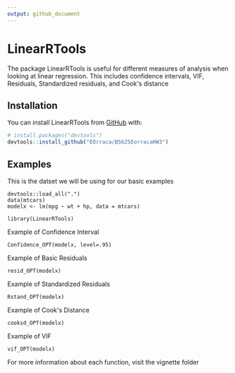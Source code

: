 ```yaml
---
output: github_document
---
```



# LinearRTools

The package LinearRTools is useful for different measures of analysis when looking at linear regression. This includes confidence intervals, VIF, Residuals, Standardized residuals, and Cook's distance

## Installation

You can install LinearRTools from [GitHub](https://github.com/) with:

``` r
# install.packages("devtools")
devtools::install_github("EOrraca/BS625EorracaHW3")
```

## Examples

This is the datset we will be using for our basic examples
```{r setup, include = FALSE}
devtools::load_all(".")
data(mtcars)
modelx <- lm(mpg ~ wt + hp, data = mtcars)
```

```{r example}
library(LinearRTools)
```

Example of Confidence Interval
```{r example 1}
Confidence_OPT(modelx, level=.95)
```

Example of Basic Residuals
```{r example 2}
resid_OPT(modelx)
```

Example of Standardized Residuals
```{r example 3}
Rstand_OPT(modelx)
```


Example of Cook's Distance
```{r example 4}
cooksd_OPT(modelx)
```

Example of VIF
```{r example 5}
vif_OPT(modelx)
```

For more information about each function, visit the vignette folder
